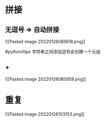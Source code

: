 # 拼接
## 无逗号 => 自动拼接
![[Pasted image 20220126085616.png]]


#python/tips 字符串之间添加逗号会创建一个元组

## +
![[Pasted image 20220126085959.png]]

# 重复

![[Pasted image 20220126103153.png]]